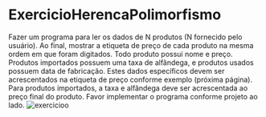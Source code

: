 # ExercicioHerencaPolimorfismo
Fazer um programa para ler os dados de N produtos (N fornecido pelo usuário). Ao final, mostrar a etiqueta de preço de cada produto na mesma ordem em que foram digitados. Todo produto possui nome e preço. Produtos importados possuem uma taxa de alfândega, e produtos usados possuem data de fabricação. Estes dados específicos devem ser acrescentados na etiqueta de preço conforme exemplo (próxima página). Para produtos importados, a taxa e alfândega deve ser acrescentada ao preço final do produto. Favor implementar o programa conforme projeto ao lado.
![exercicioo](https://user-images.githubusercontent.com/101669187/181135405-b4d7cbdc-7fe7-4866-8b5f-85a41dbd8b9a.png)
